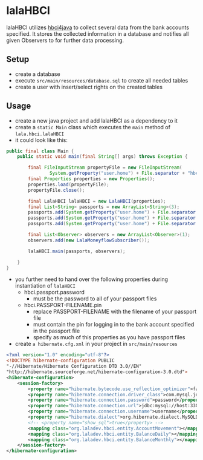# lalaHBCI

lalaHBCI utilizes [hbci4java](https://github.com/willuhn/hbci4java) to collect several data from the bank accounts specified. It stores the collected information in a database and notifies all given Observers to for further data processing.

## Setup

- create a database
- execute `src/main/resources/database.sql` to create all needed tables
- create a user with insert/select rights on the created tables

## Usage

* create a new java project and add lalaHBCI as a dependency to it
* create a `static Main` class which executes the `main` method of `lala.hbci.lalaHBCI`
* it could look like this:

```Java
public final class Main {
	public static void main(final String[] args) throws Exception {

		final FileInputStream propertyFile = new FileInputStream(
				System.getProperty("user.home") + File.separator + "hbci_pass.properties");
		final Properties properties = new Properties();
		properties.load(propertyFile);
		propertyFile.close();

		final LalaHBCI lalaHBCI = new LalaHBCI(properties);
		final List<String> passports = new ArrayList<String>(3);
		passports.add(System.getProperty("user.home") + File.separator + "hbci_account_1.dat");
		passports.add(System.getProperty("user.home") + File.separator + "hbci_account_2.dat");
		passports.add(System.getProperty("user.home") + File.separator + "hbci_account_3.dat");

		final List<Observer> observers = new ArrayList<Observer>(1);
		observers.add(new LalaMoneyflowSubscriber());

		lalaHBCI.main(passports, observers);

	}
}
```


* you further need to hand over the following properties during instantiation of `lalaHBCI`
  * hbci.passport.password
    * must be the password to all of your passport files
  * hbci.PASSPORT-FILENAME.pin
    * replace PASSPORT-FILENAME with the filename of your passport file
    * must contain the pin for logging in to the bank account specified in the passport file
    * specify as much of this properties as you have passport files
* create `a hibernate.cfg.xml` in your project in `src/main/resources`

```XML
<?xml version="1.0" encoding="utf-8"?>
<!DOCTYPE hibernate-configuration PUBLIC
"-//Hibernate/Hibernate Configuration DTD 3.0//EN"
"http://hibernate.sourceforge.net/hibernate-configuration-3.0.dtd">
<hibernate-configuration>
	<session-factory>
		<property name="hibernate.bytecode.use_reflection_optimizer">false</property>
		<property name="hibernate.connection.driver_class">com.mysql.jdbc.Driver</property>
		<property name="hibernate.connection.password">password</property>
		<property name="hibernate.connection.url">jdbc:mysql://host:3306/database</property>
		<property name="hibernate.connection.username">username</property>
		<property name="hibernate.dialect">org.hibernate.dialect.MySQLDialect</property>
		<!-- <property name="show_sql">true</property> -->
		<mapping class="org.laladev.hbci.entity.AccountMovement"></mapping>
		<mapping class="org.laladev.hbci.entity.BalanceDaily"></mapping>
		<mapping class="org.laladev.hbci.entity.BalanceMonthly"></mapping>
	</session-factory>
</hibernate-configuration>
```